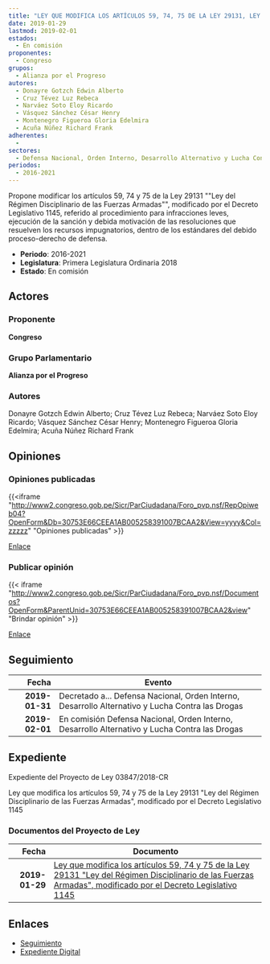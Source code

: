 ```yaml
---
title: "LEY QUE MODIFICA LOS ARTÍCULOS 59, 74, 75 DE LA LEY 29131, LEY DEL RÉGIMEN DISCIPLINARIO DE LAS FUERZAS ARMADAS, MODIFICADO POR EL DECRETO LEGISLATIVO 1145"
date: 2019-01-29
lastmod: 2019-02-01
estados: 
  - En comisión
proponentes: 
  - Congreso
grupos: 
  - Alianza por el Progreso
autores: 
  - Donayre Gotzch Edwin Alberto
  - Cruz Tévez Luz Rebeca
  - Narváez Soto Eloy Ricardo
  - Vásquez Sánchez César Henry
  - Montenegro Figueroa Gloria Edelmira
  - Acuña Núñez Richard Frank
adherentes: 
  - 
sectores: 
  - Defensa Nacional, Orden Interno, Desarrollo Alternativo y Lucha Contra las Drogas
periodos: 
  - 2016-2021
---
```


Propone modificar los artículos 59, 74 y 75 de la Ley 29131 ""Ley del Régimen Disciplinario de las Fuerzas Armadas"", modificado por el Decreto Legislativo 1145, referido al procedimiento para infracciones leves, ejecución de la sanción y debida motivación de las resoluciones que resuelven los recursos impugnatorios, dentro de los estándares del debido proceso-derecho de defensa.

- **Periodo**: 2016-2021
- **Legislatura**: Primera Legislatura Ordinaria 2018
- **Estado**: En comisión

## Actores

### Proponente

**Congreso**

### Grupo Parlamentario

**Alianza por el Progreso**

### Autores

Donayre Gotzch Edwin Alberto; Cruz Tévez Luz Rebeca; Narváez Soto Eloy Ricardo; Vásquez Sánchez César Henry; Montenegro Figueroa Gloria Edelmira; Acuña Núñez Richard Frank


## Opiniones

### Opiniones publicadas

{{<iframe "http://www2.congreso.gob.pe/Sicr/ParCiudadana/Foro_pvp.nsf/RepOpiweb04?OpenForm&Db=30753E66CEEA1AB005258391007BCAA2&View=yyyy&Col=zzzzz" "Opiniones publicadas" >}}

[Enlace](http://www2.congreso.gob.pe/Sicr/ParCiudadana/Foro_pvp.nsf/RepOpiweb04?OpenForm&Db=30753E66CEEA1AB005258391007BCAA2&View=yyyy&Col=zzzzz)
### Publicar opinión

{{< iframe "http://www2.congreso.gob.pe/Sicr/ParCiudadana/Foro_pvp.nsf/Documentos?OpenForm&ParentUnid=30753E66CEEA1AB005258391007BCAA2&view" "Brindar opinión" >}}

[Enlace](http://www2.congreso.gob.pe/Sicr/ParCiudadana/Foro_pvp.nsf/Documentos?OpenForm&ParentUnid=30753E66CEEA1AB005258391007BCAA2&view)

## Seguimiento

| Fecha | Evento |
|------:|--------|
| **2019-01-31** | Decretado a... Defensa Nacional, Orden Interno, Desarrollo Alternativo y Lucha Contra las Drogas|
| **2019-02-01** | En comisión Defensa Nacional, Orden Interno, Desarrollo Alternativo y Lucha Contra las Drogas|


## Expediente

Expediente del Proyecto de Ley 03847/2018-CR

Ley que modifica los artículos 59, 74 y 75 de la Ley 29131 "Ley del Régimen Disciplinario de las Fuerzas Armadas", modificado por el Decreto Legislativo 1145


### Documentos del Proyecto de Ley

| Fecha | Documento |
|------:|--------|
| **2019-01-29** | [Ley que modifica los artículos 59, 74 y 75 de la Ley 29131 "Ley del Régimen Disciplinario de las Fuerzas Armadas", modificado por el Decreto Legislativo 1145](http://www.leyes.congreso.gob.pe/Documentos/2016_2021/Proyectos_de_Ley_y_de_Resoluciones_Legislativas/PL0384720190129.pdf) |

## Enlaces 

- [Seguimiento](http://www2.congreso.gob.pe/Sicr/TraDocEstProc/CLProLey2016.nsf/f7fff46988ca05b1052578e100829cc7/a280829515937d70052583920000e481?OpenDocument)
- [Expediente Digital](http://www2.congreso.gob.pe/Sicr/TraDocEstProc/CLProLey2016.nsf/f7fff46988ca05b1052578e100829cc7/a280829515937d70052583920000e481?OpenDocument&Click=05257FB7005EB655.eb71d0cf91d8294e05256cdf006b5706/$Body/0.1C6C)
